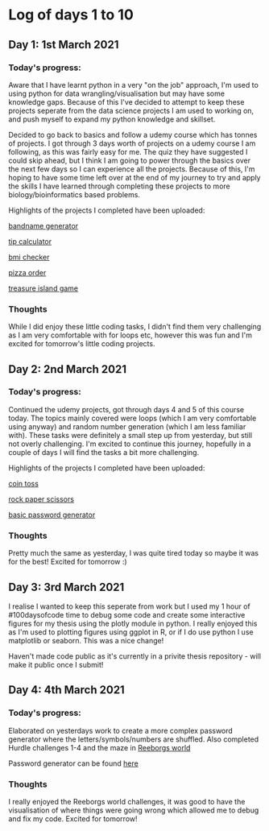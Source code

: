 # Log of days 1 to 10

## Day 1: 1st March 2021

### Today's progress:

Aware that I have learnt python in a very "on the job" approach, I'm used to using python for data wrangling/visualisation but may have some knowledge gaps.
Because of this I've decided to attempt to keep these projects seperate from the data science projects I am used to working on, and push myself to expand my python knowledge and skillset.

Decided to go back to basics and follow a udemy course which has tonnes of projects. I got through 3 days worth of projects on a udemy course I am following, as this was fairly easy for me. The quiz they have suggested I could skip ahead, but I think I am going to power through the basics over the next few days so I can experience all the projects. Because of this, I'm hoping to have some time left over at the end of my journey to try and apply the skills I have learned through completing these projects to more biology/bioinformatics based problems.

Highlights of the projects I completed have been uploaded:

[bandname generator](https://github.com/blain1995/100DaysOfCode/blob/main/scripts/day1/day1_bandname.py)

[tip calculator](https://github.com/blain1995/100DaysOfCode/blob/main/scripts/day1/day1_tipcalc.py)

[bmi checker](https://github.com/blain1995/100DaysOfCode/blob/main/scripts/day1/day1_bmichecker.py)

[pizza order](https://github.com/blain1995/100DaysOfCode/blob/main/scripts/day1/day1_pizza.py)

[treasure island game](https://github.com/blain1995/100DaysOfCode/blob/main/scripts/day1/day1_game.py)


### Thoughts

While I did enjoy these little coding tasks, I didn't find them very challenging as I am very comfortable with for loops etc, however this was fun and I'm excited for tomorrow's little coding projects.

## Day 2: 2nd March 2021

### Today's progress:

Continued the udemy projects, got through days 4 and 5 of this course today. The topics mainly covered were loops (which I am very comfortable using anyway) and random number generation (which I am less familiar with). These tasks were definitely a small step up from yesterday, but still not overly challenging. I'm excited to continue this journey, hopefully in a couple of days I will find the tasks a bit more challenging.

Highlights of the projects I completed have been uploaded:

[coin toss](https://github.com/blain1995/100DaysOfCode/blob/main/scripts/day2/day2_cointoss.py)

[rock paper scissors](https://github.com/blain1995/100DaysOfCode/blob/main/scripts/day2/day2_rockpaper.py)

[basic password generator](https://github.com/blain1995/100DaysOfCode/blob/main/scripts/day2/day2_password.py)

### Thoughts

Pretty much the same as yesterday, I was quite tired today so maybe it was for the best! Excited for tomorrow :)

## Day 3: 3rd March 2021

I realise I wanted to keep this seperate from work but I used my 1 hour of #100daysofcode time to debug some code and create some interactive figures for my thesis using the plotly module in python. I really enjoyed this as I'm used to plotting figures using ggplot in R, or if I do use python I use matplotlib or seaborn. This was a nice change!

Haven't made code public as it's currently in a privite thesis repository - will make it public once I submit!

## Day 4: 4th March 2021

### Today's progress:

Elaborated on yesterdays work to create a more complex password generator where the letters/symbols/numbers are shuffled. Also completed Hurdle challenges 1-4 and the maze in [Reeborgs world](https://reeborg.ca/index_en.html)

Password generator can be found [here](https://github.com/blain1995/100DaysOfCode/blob/main/scripts/day4/day4_password_difficult.py)

### Thoughts

I really enjoyed the Reeborgs world challenges, it was good to have the visualisation of where things were going wrong which allowed me to debug and fix my code. Excited for tomorrow!
